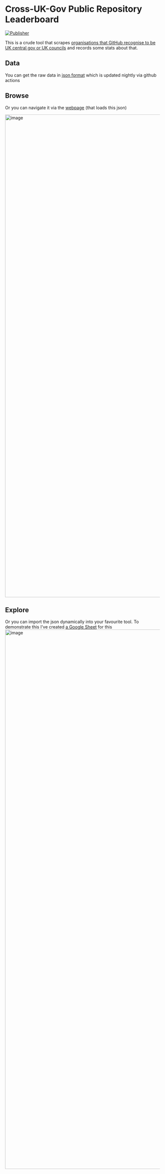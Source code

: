 # Cross-UK-Gov Public Repository Leaderboard

[![Publisher](https://github.com/uk-x-gov-software-community/xgov-opensource-repo-scraper/actions/workflows/main.yml/badge.svg)](https://github.com/uk-x-gov-software-community/xgov-opensource-repo-scraper/actions/workflows/main.yml)

This is a crude tool that scrapes [organisations that GitHub recognise to be UK central gov or UK councils](https://government.github.com/community/) and records some stats about that.

## Data

You can get the raw data in [json format](https://uk-x-gov-software-community.github.io/xgov-opensource-repo-scraper/repos.json) which is updated nightly via github actions


## Browse
Or you can navigate it via the [webpage](https://uk-x-gov-software-community.github.io/xgov-opensource-repo-scraper) (that loads this json) 

<img width="1573" alt="image" src="https://user-images.githubusercontent.com/715120/194124862-96ce92b0-f915-49b0-9508-f8e1d5f82386.png">

## Explore
Or you can import the json dynamically into your favourite tool.
To demonstrate this I've created [a Google Sheet](https://docs.google.com/spreadsheets/d/1S4k63hpb2oLEUPva1N2iTNi-NsyRKLystYGKd6zuLII/edit?usp=sharing) for this
<img width="1758" alt="image" src="https://user-images.githubusercontent.com/715120/194125329-9bb868d6-793f-4da7-81d6-8bc6c766fe7d.png">
